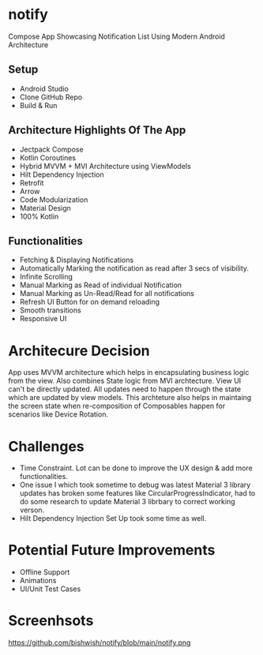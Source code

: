 # notify
Compose App Showcasing Notification List Using Modern Android Architecture

## Setup
- Android Studio
- Clone GitHub Repo
- Build & Run

## Architecture Highlights Of The App
- Jectpack Compose
- Kotlin Coroutines
- Hybrid MVVM + MVI Architecture using ViewModels  
- Hilt Dependency Injection
- Retrofit
- Arrow
- Code Modularization
- Material Design
- 100% Kotlin

## Functionalities
- Fetching & Displaying Notifications
- Automatically Marking the notification as read after 3 secs of visibility.
- Infinite Scrolling
- Manual Marking as Read of individual Notification
- Manual Marking as Un-Read/Read for all notifications
- Refresh UI Button for on demand reloading
- Smooth transitions
- Responsive UI

# Architecure Decision

App uses MVVM architecture which helps in encapsulating business logic from the view. Also combines State logic from MVI archtecture. View UI can't be directly updated. All updates need to happen through the state which are updated by view models. 
This archteture also helps in maintaing the screen state when re-composition of Composables happen for scenarios like Device Rotation.

# Challenges
- Time Constraint. Lot can be done to improve the UX design & add more functionalities.
- One issue I which took sometime to debug was latest Material 3 library updates has broken some features like CircularProgressIndicator, had to do some research to update Material 3 librbary to correct working verson.
- Hilt Dependency Injection Set Up took some time as well.

# Potential Future Improvements
- Offline Support
- Animations
- UI/Unit Test Cases


# Screenhsots

https://github.com/bishwish/notify/blob/main/notify.png
